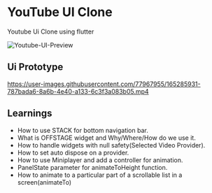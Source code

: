 # YouTube UI Clone

Youtube Ui Clone using flutter

![Youtube-UI-Preview](https://user-images.githubusercontent.com/77967955/192439072-67d3dc5a-1364-4695-a67c-532cec6c9028.png)

## Ui Prototype 

https://user-images.githubusercontent.com/77967955/165285931-787bada6-8a6b-4e40-a133-6c3f3a083b05.mp4

## Learnings

- How to use STACK for bottom navigation bar.
- What is OFFSTAGE widget and Why/Where/How do we use it.
- How to handle widgets with null safety(Selected Video Provider).
- How to set auto dispose on a provider.
- How to use Miniplayer and add a controller for animation.
- PanelState parameter for animateToHeight function.
- How to animate to a particular part of a scrollable list in a screen(animateTo)

